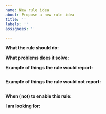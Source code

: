 ```yaml
---
name: New rule idea
about: Propose a new rule idea
title: ''
labels: ''
assignees: ''

---
```


<!-- This template may feel a bit too structured, so feel free to change the sections if they do not fit your style. I think that these questions are useful to think about though!

Also the answer suggestions may feel a bit robotic, so definitely replace them with nice sentences.

Don't forget to be respectful, and to give enough details for others to pitch in or give advice. Don't fret if you can't figure all of these out though, we'll discover these together!
-->


**What the rule should do:**


**What problems does it solve:**


**Example of things the rule would report:**

```gleam

```

**Example of things the rule would not report:**

```gleam

```

**When (not) to enable this rule:**

<!-- It is useful to think when a rule would be especially valuable, and where it is counter-productive or just not useful.
-->

**I am looking for:**

<!--
- Feedback
- Tips and help on how to implement it
- Someone to implement it with/for me
-->





<!-- Thanks for writing all these helpful details. These are all useful details that you can use in the rule's documentation when you go implementing it, so this was definitely worth your investment.
-->
